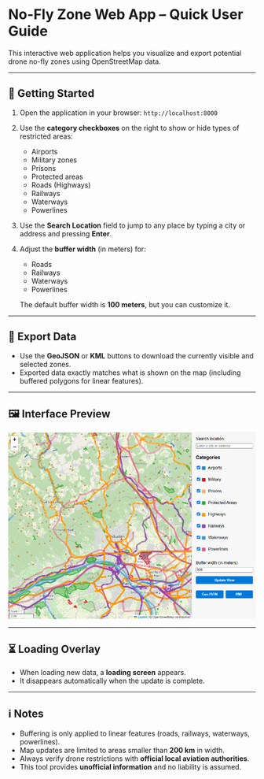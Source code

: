 # No-Fly Zone Web App – Quick User Guide

This interactive web application helps you visualize and export potential drone no-fly zones using OpenStreetMap data.

---

## 🚀 Getting Started

1. Open the application in your browser: `http://localhost:8000`
2. Use the **category checkboxes** on the right to show or hide types of restricted areas:
   - Airports
   - Military zones
   - Prisons
   - Protected areas
   - Roads (Highways)
   - Railways
   - Waterways
   - Powerlines

3. Use the **Search Location** field to jump to any place by typing a city or address and pressing **Enter**.

4. Adjust the **buffer width** (in meters) for:
   - Roads
   - Railways
   - Waterways
   - Powerlines

   The default buffer width is **100 meters**, but you can customize it.

---

## 💾 Export Data

- Use the **GeoJSON** or **KML** buttons to download the currently visible and selected zones.
- Exported data exactly matches what is shown on the map (including buffered polygons for linear features).

---

## 🖼 Interface Preview

![Screenshot](screenshot.png)

---

## ⏳ Loading Overlay

- When loading new data, a **loading screen** appears.
- It disappears automatically when the update is complete.

---

## ℹ️ Notes

- Buffering is only applied to linear features (roads, railways, waterways, powerlines).
- Map updates are limited to areas smaller than **200 km** in width.
- Always verify drone restrictions with **official local aviation authorities**.
- This tool provides **unofficial information** and no liability is assumed.